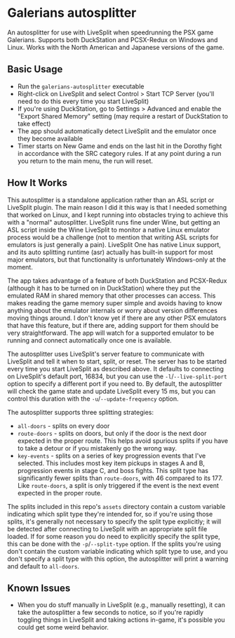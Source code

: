 # Galerians autosplitter

An autosplitter for use with LiveSplit when speedrunning the PSX game Galerians. Supports both DuckStation and 
PCSX-Redux on Windows and Linux. Works with the North American and Japanese versions of the game.

## Basic Usage

- Run the `galerians-autosplitter` executable
- Right-click on LiveSplit and select Control > Start TCP Server (you'll need to do this every time you start LiveSplit)
- If you're using DuckStation, go to Settings > Advanced and enable the "Export Shared Memory" setting (may require a
  restart of DuckStation to take effect)
- The app should automatically detect LiveSplit and the emulator once they become available
- Timer starts on New Game and ends on the last hit in the Dorothy fight in accordance with the SRC category rules.
  If at any point during a run you return to the main menu, the run will reset.

## How It Works

This autosplitter is a standalone application rather than an ASL script or LiveSplit plugin. The main reason I did it
this way is that I needed something that worked on Linux, and I kept running into obstacles trying to achieve this
with a "normal" autosplitter. LiveSplit runs fine under Wine, but getting an ASL script inside the Wine LiveSplit to
monitor a native Linux emulator process would be a challenge (not to mention that writing ASL scripts for emulators is
just generally a pain). LiveSplit One has native Linux support, and its auto splitting runtime (asr) actually has
built-in support for most major emulators, but that functionality is unfortunately Windows-only at the moment.

The app takes advantage of a feature of both DuckStation and PCSX-Redux (although it has to be turned on in DuckStation)
where they put the emulated RAM in shared memory that other processes can access. This makes reading the game memory
super simple and avoids having to know anything about the emulator internals or worry about version differences moving
things around. I don't know yet if there are any other PSX emulators that have this feature, but if there are, adding
support for them should be very straightforward. The app will watch for a supported emulator to be running and connect
automatically once one is available.

The autosplitter uses LiveSplit's server feature to communicate with LiveSplit and tell it when to start, split, or
reset. The server has to be started every time you start LiveSplit as described above. It defaults to connecting on
LiveSplit's default port, 16834, but you can use the `-l`/`--live-split-port` option to specify a different port if you
need to. By default, the autosplitter will check the game state and update LiveSplit every 15 ms, but you can control
this duration with the `-u`/`--update-frequency` option.

The autosplitter supports three splitting strategies:

- `all-doors` - splits on every door
- `route-doors` - splits on doors, but only if the door is the next door expected in the proper route. This helps avoid
  spurious splits if you have to take a detour or if you mistakenly go the wrong way.
- `key-events` - splits on a series of key progression events that I've selected. This includes most key item pickups in
  stages A and B, progression events in stage C, and boss fights. This split type has significantly fewer splits than 
  `route-doors`, with 46 compared to its 177. Like `route-doors`, a split is only triggered if the event is the next
  event expected in the proper route.

The splits included in this repo's `assets` directory contain a custom variable indicating which split type they're
intended for, so if you're using those splits, it's generally not necessary to specify the split type explicitly; it
will be detected after connecting to LiveSplit with an appropriate split file loaded. If for some reason you do need to
explicitly specify the split type, this can be done with the `-p`/`--split-type` option. If the splits you're using
don't contain the custom variable indicating which split type to use, and you don't specify a split type with this
option, the autosplitter will print a warning and default to `all-doors`.

## Known Issues

- When you do stuff manually in LiveSplit (e.g., manually resetting), it can take the autosplitter a few seconds to
  notice, so if you're rapidly toggling things in LiveSplit and taking actions in-game, it's possible you could get
  some weird behavior.